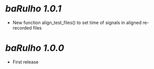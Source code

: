 # *baRulho 1.0.1*

* New function align_test_files() to set time of signals in aligned re-recorded files

# *baRulho 1.0.0*

* First release
